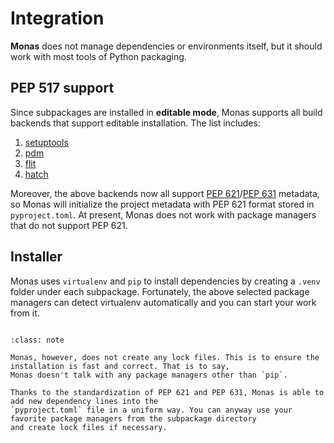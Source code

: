 # Integration

**Monas** does not manage dependencies or environments itself, but it should work with most tools of Python packaging.

## PEP 517 support

Since subpackages are installed in **editable mode**, Monas supports all build backends that support editable installation.
The list includes:

1. [setuptools](https://setuptools.pypa.io/)
2. [pdm](https://pdm.fming.dev/)
3. [flit](https://flit.pypa.io/)
4. [hatch](https://ofek.dev/hatch/latest/)

Moreover, the above backends now all support [PEP 621]/[PEP 631] metadata, so Monas will initialize the project
metadata with PEP 621 format stored in `pyproject.toml`. At present, Monas does not work with package
managers that do not support PEP 621.

[pep 621]: https://www.python.org/dev/peps/pep-0621/
[pep 631]: https://www.python.org/dev/peps/pep-0631/

## Installer

Monas uses `virtualenv` and `pip` to install dependencies by creating a `.venv` folder under each subpackage.
Fortunately, the above selected package managers can detect virtualenv automatically and you can start your work from it.

```{note} Monas works the same in arbitrary sub directories in the project.

```

```{admonition} No lock files will be created
:class: note

Monas, however, does not create any lock files. This is to ensure the installation is fast and correct. That is to say,
Monas doesn't talk with any package managers other than `pip`.

Thanks to the standardization of PEP 621 and PEP 631, Monas is able to add new dependency lines into the
`pyproject.toml` file in a uniform way. You can anyway use your favorite package managers from the subpackage directory
and create lock files if necessary.
```
